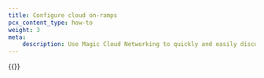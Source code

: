 ```yaml
---
title: Configure cloud on-ramps
pcx_content_type: how-to
weight: 3
meta:
    description: Use Magic Cloud Networking to quickly and easily discover resources on your cloud provider, and configure them automatically.
---
```


{{<render file="_magic-wan-on-ramps.md" productFolder="magic-cloud-networking" withParameters="You need to have a Magic Cloud Networking account to be able to create on-ramps from your cloud networks to Magic WAN. Contact your account team to learn more.">}}